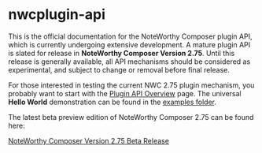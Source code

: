 nwcplugin-api
=============

This is the official documentation for the NoteWorthy Composer plugin API, which is currently undergoing extensive development. A mature plugin API is slated for release in **NoteWorthy Composer Version 2.75**. Until this release is generally available, all API mechanisms should be considered as experimental, and subject to change or removal before final release.

For those interested in testing the current NWC 2.75 plugin mechanism, you probably want to start with the [Plugin API Overview](api/overview.md) page. The universal **Hello World** demonstration can be found in the [examples folder](examples/).

The latest beta preview edition of NoteWorthy Composer 2.75 can be found here:

[NoteWorthy Composer Version 2.75 Beta Release](https://forum.noteworthysoftware.com/?topic=8776.0)
